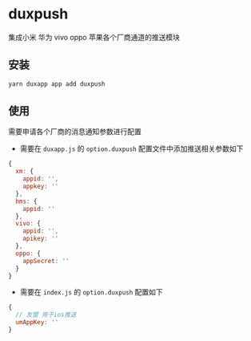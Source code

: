 # duxpush
集成小米 华为 vivo oppo 苹果各个厂商通道的推送模块
## 安装

```bash
yarn duxapp app add duxpush
```

## 使用

需要申请各个厂商的消息通知参数进行配置

- 需要在 `duxapp.js` 的 `option.duxpush` 配置文件中添加推送相关参数如下

```js
{
  xm: {
    appid: '',
    appkey: ''
  },
  hms: {
    appid: ''
  },
  vivo: {
    appid: '',
    apikey: ''
  },
  oppo: {
    appSecret: ''
  }
}
```

- 需要在 `index.js` 的 `option.duxpush` 配置如下

```js
{
  // 友盟 用于ios推送
  umAppKey: ''
}
```
